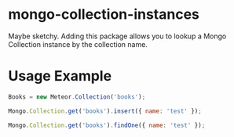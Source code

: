 mongo-collection-instances
===============

Maybe sketchy. Adding this package allows you to lookup a Mongo Collection instance by the collection name.

# Usage Example

```js
Books = new Meteor.Collection('books');

Mongo.Collection.get('books').insert({ name: 'test' });

Mongo.Collection.get('books').findOne({ name: 'test' });
```
